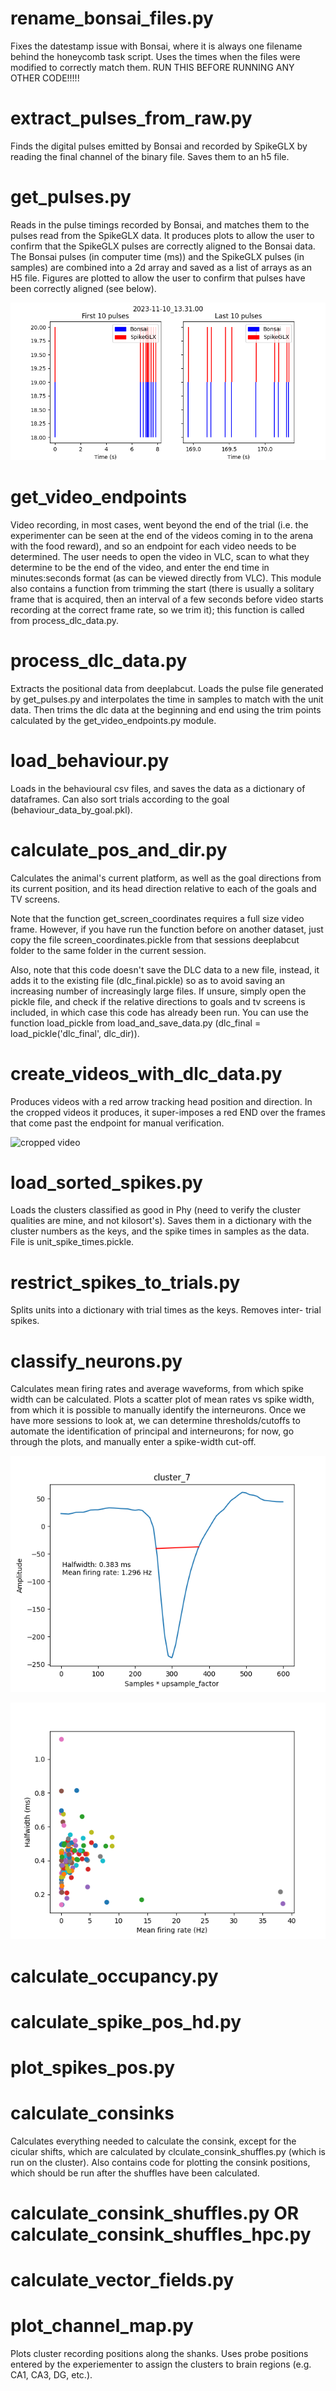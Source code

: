 # rename_bonsai_files.py		

Fixes the datestamp issue with Bonsai, where it is always one 
filename behind the honeycomb task script. Uses the times when 
the files were modified to correctly match them. 
RUN THIS BEFORE RUNNING ANY OTHER CODE!!!!!

# extract_pulses_from_raw.py	

Finds the digital pulses emitted by Bonsai and recorded by SpikeGLX 
by reading the final channel of the binary file. Saves them to an 
h5 file.

# get_pulses.py			

Reads in the pulse timings recorded by Bonsai, and matches them to the 
pulses read from the SpikeGLX data. It produces plots to allow the 
user to confirm that the SpikeGLX pulses are correctly aligned to the 
Bonsai data. The Bonsai pulses (in computer time (ms)) and the SpikeGLX 
pulses (in samples) are combined into a 2d array and saved as a list of 
arrays as an H5 file. Figures are plotted to allow the user to confirm 
that pulses have been correctly aligned (see below).

![pulse alignment](media/2023-11-10_13.31.00.png)


# get_video_endpoints

Video recording, in most cases, went beyond the end of the trial (i.e. 
the experimenter can be seen at the end of the videos coming in to the 
arena with the food reward), and so an endpoint for each video needs 
to be determined. The user needs to open the video in VLC, scan to what
they determine to be the end of the video, and enter the end time in 
minutes:seconds format (as can be viewed directly from VLC). 
This module also contains a function from trimming the start (there is 
usually a solitary frame that is acquired, then an interval of a few 
seconds before video starts recording at the correct frame rate, so we
trim it); this function is called from process_dlc_data.py.

# process_dlc_data.py		

Extracts the positional data from deeplabcut. Loads the pulse file 
generated by get_pulses.py and interpolates the time in samples to match 
with the unit data. Then trims the dlc data at the beginning and end 
using the trim points calculated by the get_video_endpoints.py module. 

# load_behaviour.py		

Loads in the behavioural csv files, and saves the data as a dictionary 
of dataframes. Can also sort trials according to the goal 
(behaviour_data_by_goal.pkl).
				
# calculate_pos_and_dir.py

Calculates the animal's current platform, as well as the goal directions from 
its current position, and its head direction relative to each of the goals
and TV screens.

Note that the function get_screen_coordinates requires a full size video
frame. However, if you have run the function before on another dataset, 
just copy the file screen_coordinates.pickle from that sessions deeplabcut 
folder to the same folder in the current session. 

Also, note that this code doesn't save the DLC data to a new file, instead,
it adds it to the existing file (dlc_final.pickle) so as to avoid saving
an increasing number of increasingly large files. If unsure, simply open
the pickle file, and check if the relative directions to goals and tv
screens is included, in which case this code has already been run. You 
can use the function load_pickle from load_and_save_data.py 
(dlc_final = load_pickle('dlc_final', dlc_dir)). 

# create_videos_with_dlc_data.py	

Produces videos with a red arrow tracking head position and direction. 
In the cropped videos it produces, it super-imposes a red END over the 
frames that come past the endpoint for manual verification. 

![cropped video](media/video_2023-11-08_16.52.26.gif)

# load_sorted_spikes.py		

Loads the clusters classified as good in Phy (need to verify the cluster 
qualities are mine, and not kilosort's). Saves them in a dictionary with the 
cluster numbers as the keys, and the spike times in samples as the data. 
File is unit_spike_times.pickle. 

# restrict_spikes_to_trials.py	

Splits units into a dictionary with trial times as the keys. Removes inter-
trial spikes. 

# classify_neurons.py 		

Calculates mean firing rates and average waveforms, from which spike width 
can be calculated. Plots a scatter plot of mean rates vs spike width, 
from which it is possible to manually identify the interneurons. Once we 
have more sessions to look at, we can determine thresholds/cutoffs to 
automate the identification of principal and interneurons; for now, go 
through the plots, and manually enter a spike-width cut-off. 
				
![spike width](media/cluster_7.png)

![cell classification](media/halfwidth_vs_mean_firing_rate.png)


# calculate_occupancy.py


# calculate_spike_pos_hd.py


# plot_spikes_pos.py


# calculate_consinks
Calculates everything needed to calculate the consink, except for the cicular shifts, which are calculated by clculate_consink_shuffles.py (which is run on the cluster). 
Also contains code for plotting the consink positions, which should be run after the shuffles have been calculated.

# calculate_consink_shuffles.py OR calculate_consink_shuffles_hpc.py

# calculate_vector_fields.py


# plot_channel_map.py

Plots cluster recording positions along the shanks. Uses probe positions entered by the experiementer to assign the clusters to brain regions (e.g. CA1, CA3, DG, etc.).
